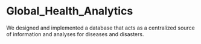 # Global_Health_Analytics
We designed and implemented a database that acts as a centralized source of information and analyses for diseases and disasters.
